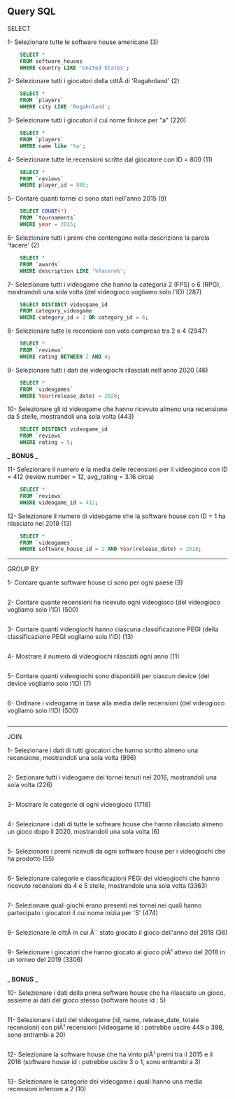 ## Query SQL

SELECT

1- Selezionare tutte le software house americane (3)

```sql
    SELECT *
    FROM software_houses
    WHERE country LIKE 'United States';
```

2- Selezionare tutti i giocatori della cittÃ di 'Rogahnland' (2)

```sql
    SELECT *
    FROM `players`
    WHERE city LIKE 'Rogahnland';
```

3- Selezionare tutti i giocatori il cui nome finisce per "a" (220)

```sql
    SELECT *
    FROM `players`
    WHERE name like '%a';
```

4- Selezionare tutte le recensioni scritte dal giocatore con ID = 800 (11)

```sql
    SELECT *
    FROM `reviews`
    WHERE player_id = 800;
```

5- Contare quanti tornei ci sono stati nell'anno 2015 (9)

```sql
    SELECT COUNT(*)
    FROM `tournaments`
    WHERE year = 2015;
```

6- Selezionare tutti i premi che contengono nella descrizione la parola 'facere' (2)

```sql
    SELECT *
    FROM `awards`
    WHERE description LIKE '%facere%';
```

7- Selezionare tutti i videogame che hanno la categoria 2 (FPS) o 6 (RPG), mostrandoli una sola volta (del videogioco vogliamo solo l'ID) (287)

```sql
    SELECT DISTINCT videogame_id
    FROM category_videogame
    WHERE category_id = 2 OR category_id = 6;
```

8- Selezionare tutte le recensioni con voto compreso tra 2 e 4 (2947)

```sql
    SELECT *
    FROM `reviews`
    WHERE rating BETWEEN 2 AND 4;
```

9- Selezionare tutti i dati dei videogiochi rilasciati nell'anno 2020 (46)

```sql
    SELECT *
    FROM `videogames`
    WHERE Year(release_date) = 2020;
```

10- Selezionare gli id videogame che hanno ricevuto almeno una recensione da 5 stelle, mostrandoli una sola volta (443)

```sql
    SELECT DISTINCT videogame_id
    FROM `reviews`
    WHERE rating = 5;
```

**_ BONUS _**

11- Selezionare il numero e la media delle recensioni per il videogioco con ID = 412 (review number = 12, avg_rating = 3.16 circa)

```sql
    SELECT *
    FROM `reviews`
    WHERE videogame_id = 412;
```

12- Selezionare il numero di videogame che la software house con ID = 1 ha rilasciato nel 2018 (13)

```sql
    SELECT *
    FROM `videogames`
    WHERE software_house_id = 1 AND Year(release_date) = 2018;
```

---

GROUP BY

1- Contare quante software house ci sono per ogni paese (3)

```sql

```

2- Contare quante recensioni ha ricevuto ogni videogioco (del videogioco vogliamo solo l'ID) (500)

```sql

```

3- Contare quanti videogiochi hanno ciascuna classificazione PEGI (della classificazione PEGI vogliamo solo l'ID) (13)

```sql

```

4- Mostrare il numero di videogiochi rilasciati ogni anno (11)

```sql

```

5- Contare quanti videogiochi sono disponbiili per ciascun device (del device vogliamo solo l'ID) (7)

```sql

```

6- Ordinare i videogame in base alla media delle recensioni (del videogioco vogliamo solo l'ID) (500)

```sql

```

---

JOIN

1- Selezionare i dati di tutti giocatori che hanno scritto almeno una recensione, mostrandoli una sola volta (996)

```sql

```

2- Sezionare tutti i videogame dei tornei tenuti nel 2016, mostrandoli una sola volta (226)

```sql

```

3- Mostrare le categorie di ogni videogioco (1718)

```sql

```

4- Selezionare i dati di tutte le software house che hanno rilasciato almeno un gioco dopo il 2020, mostrandoli una sola volta (6)

```sql

```

5- Selezionare i premi ricevuti da ogni software house per i videogiochi che ha prodotto (55)

```sql

```

6- Selezionare categorie e classificazioni PEGI dei videogiochi che hanno ricevuto recensioni da 4 e 5 stelle, mostrandole una sola volta (3363)

```sql

```

7- Selezionare quali giochi erano presenti nei tornei nei quali hanno partecipato i giocatori il cui nome inizia per 'S' (474)

```sql

```

8- Selezionare le cittÃ in cui Ã¨ stato giocato il gioco dell'anno del 2018 (36)

```sql

```

9- Selezionare i giocatori che hanno giocato al gioco piÃ¹ atteso del 2018 in un torneo del 2019 (3306)

```sql

```

**_ BONUS _**

10- Selezionare i dati della prima software house che ha rilasciato un gioco, assieme ai dati del gioco stesso (software house id : 5)

```sql

```

11- Selezionare i dati del videogame (id, name, release_date, totale recensioni) con piÃ¹ recensioni (videogame id : potrebbe uscire 449 o 398, sono entrambi a 20)

```sql

```

12- Selezionare la software house che ha vinto piÃ¹ premi tra il 2015 e il 2016 (software house id : potrebbe uscire 3 o 1, sono entrambi a 3)

```sql

```

13- Selezionare le categorie dei videogame i quali hanno una media recensioni inferiore a 2 (10)

```sql

```
